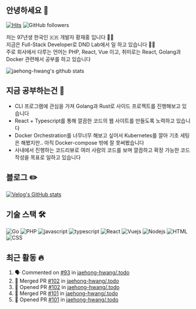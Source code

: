 ## 안녕하세요 👋
[![Hits](https://hits.seeyoufarm.com/api/count/incr/badge.svg?url=https%3A%2F%2Fgithub.com%2Fjaehong-hwang%2Fhit-counter&count_bg=%2379C83D&title_bg=%23555555&icon=&icon_color=%23E7E7E7&title=hits&edge_flat=false)](https://hits.seeyoufarm.com)
![GitHub followers](https://img.shields.io/github/followers/jaehong-hwang)

저는 97년생 한국인 🇰🇷 개발자 황재홍 입니다 🙇‍♂️  
지금은 Full-Stack Developer로 DND Lab에서 일 하고 있습니다 👨‍💻  
주로 회사에서 다루는 언어는 PHP, React, Vue 이고, 취미로는 React, Golang과 Docker 관련해서 공부를 하고 있습니다

![jaehong-hwang's github stats](https://github-readme-stats.vercel.app/api?username=jaehong-hwang&show_icons=true)

## 지금 공부하는건 📖
- CLI 프로그램에 관심을 가져 Golang과 Rust로 사이드 프로젝트를 진행해보고 있습니다
- React + Typescript를 통해 깔끔한 코드의 웹 사이트를 만들도록 노력하고 있습니다
- Docker Orchestration를 너무너무 해보고 싶어서 Kubernetes를 깔아 기초 세팅은 해봤지만.. 아직 Docker-compose 밖에 잘 못써봤습니다
- 사내에서 진행하는 코드리뷰로 여러 사람의 코드를 보며 깔끔하고 확장 가능한 코드 작성을 목표로 일하고 있습니다

## 블로그 ✏️
[![Velog's GitHub stats](https://velog-readme-stats.vercel.app/api?name=krusnocide)](https://velog.io/@krusnocide)

## 기술 스택 🛠
![Go](https://img.shields.io/badge/Go-947)
![PHP](https://img.shields.io/badge/PHP-333)
![javascript](https://img.shields.io/badge/Javascript-333)
![typescript](https://img.shields.io/badge/Typescript-333)
![React](https://img.shields.io/badge/React-4fc08d)
![Vuejs](https://img.shields.io/badge/Vuejs-4fc08d)
![Nodejs](https://img.shields.io/badge/Nodejs-43853d)
![HTML](https://img.shields.io/badge/HTML-23857f)
![CSS](https://img.shields.io/badge/CSS-23857f)

## 최근 활동 🔥
<!--START_SECTION:activity-->
1. 🗣 Commented on [#93](https://github.com/jaehong-hwang/.todo/issues/93) in [jaehong-hwang/.todo](https://github.com/jaehong-hwang/.todo)
2. 🎉 Merged PR [#102](https://github.com/jaehong-hwang/.todo/pull/102) in [jaehong-hwang/.todo](https://github.com/jaehong-hwang/.todo)
3. 💪 Opened PR [#102](https://github.com/jaehong-hwang/.todo/pull/102) in [jaehong-hwang/.todo](https://github.com/jaehong-hwang/.todo)
4. 🎉 Merged PR [#101](https://github.com/jaehong-hwang/.todo/pull/101) in [jaehong-hwang/.todo](https://github.com/jaehong-hwang/.todo)
5. 💪 Opened PR [#101](https://github.com/jaehong-hwang/.todo/pull/101) in [jaehong-hwang/.todo](https://github.com/jaehong-hwang/.todo)
<!--END_SECTION:activity-->
